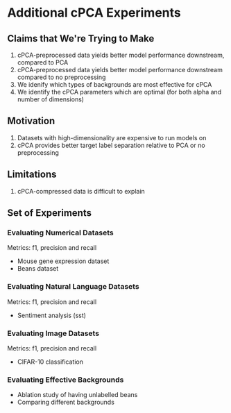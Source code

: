 # Additional cPCA Experiments

## Claims that We're Trying to Make

1. cPCA-preprocessed data yields better model performance downstream, compared to PCA
2. cPCA-preprocessed data yields better model performance downstream compared to no preprocessing
3. We idenify which types of backgrounds are most effective for cPCA
4. We identify the cPCA parameters which are optimal (for both alpha and number of dimensions)

## Motivation

1. Datasets with high-dimensionality are expensive to run models on
2. cPCA provides better target label separation relative to PCA or no preprocessing

## Limitations

1. cPCA-compressed data is difficult to explain

## Set of Experiments

### Evaluating Numerical Datasets

Metrics: f1, precision and recall

+ Mouse gene expression dataset
+ Beans dataset

### Evaluating Natural Language Datasets

Metrics: f1, precision and recall

+ Sentiment analysis (sst)

### Evaluating Image Datasets

Metrics: f1, precision and recall

+ CIFAR-10 classification

### Evaluating Effective Backgrounds

+ Ablation study of having unlabelled beans
+ Comparing different backgrounds

